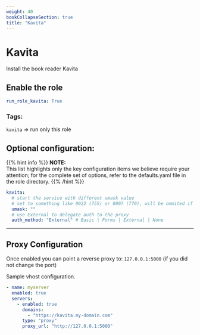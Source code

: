 ```yaml
---
weight: 40
bookCollapseSection: true
title: "Kavita"
---
```


# Kavita

Install the book reader Kavita

## Enable the role
``` yaml
run_role_kavita: True
```

### Tags:

`kavita` => run only this role

## Optional configuration: 

{{% hint info %}}
**NOTE:**  
This list highlights only the key configuration items we believe require your attention;
for the complete set of options, refer to the defaults.yaml file in the role directory.
{{% /hint %}}


```yaml
kavita:
  # start the service with different umask value
  # set to something like 0022 (755) or 0007 (770), will be ommited if empty
  umask: ""
  # use External to delegate auth to the proxy
  auth_method: "External" # Basic | Forms | External | None

```
---
## Proxy Configuration

Once enabled you can point a reverse proxy to: `127.0.0.1:5000` (if you did not change the port)

Sample vhost configuration.
```yaml
- name: myserver
  enabled: true
  servers:
    - enabled: true
      domains:
        - "https://kavita.my-domain.com"
      type: "proxy"
      proxy_url: "http://127.0.0.1:5000"

```
